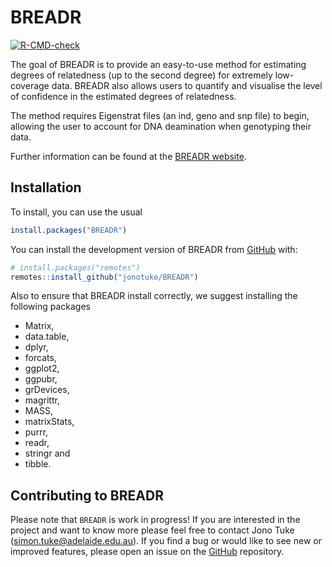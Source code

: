 
<!-- README.md is generated from README.Rmd. Please edit that file -->

# BREADR

<!-- badges: start -->

[![R-CMD-check](https://github.com/jonotuke/BREADR/actions/workflows/R-CMD-check.yaml/badge.svg)](https://github.com/jonotuke/BREADR/actions/workflows/R-CMD-check.yaml)
<!-- badges: end -->

The goal of BREADR is to provide an easy-to-use method for estimating
degrees of relatedness (up to the second degree) for extremely
low-coverage data. BREADR also allows users to quantify and visualise
the level of confidence in the estimated degrees of relatedness.

The method requires Eigenstrat files (an ind, geno and snp file) to
begin, allowing the user to account for DNA deamination when genotyping
their data.

Further information can be found at the [BREADR
website](https://jonotuke.github.io/BREADR/).

## Installation

To install, you can use the usual

``` r
install.packages("BREADR")
```

You can install the development version of BREADR from
[GitHub](https://github.com/) with:

``` r
# install.packages("remotes")
remotes::install_github("jonotuke/BREADR")
```

Also to ensure that BREADR install correctly, we suggest installing the
following packages

- Matrix,
- data.table,
- dplyr,
- forcats,
- ggplot2,
- ggpubr,
- grDevices,
- magrittr,
- MASS,
- matrixStats,
- purrr,
- readr,
- stringr and
- tibble.

## Contributing to BREADR

Please note that `BREADR` is work in progress! If you are interested in
the project and want to know more please feel free to contact Jono Tuke
(<simon.tuke@adelaide.edu.au>). If you find a bug or would like to see
new or improved features, please open an issue on the
[GitHub](https://github.com/jonotuke/BREADR) repository.
